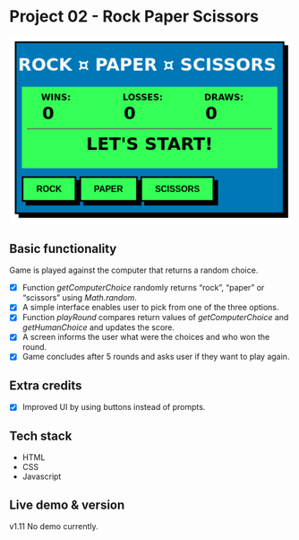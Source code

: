 # Project 02 - Rock Paper Scissors

![Screenshoot of the finnished project.](screenshot.png)

## Basic functionality

Game is played against the computer that returns a random choice.
- [x] Function *getComputerChoice* randomly returns “rock”, “paper” or “scissors” using *Math.random*.
- [x] A simple interface enables user to pick from one of the three options.
- [x] Function *playRound* compares return values of *getComputerChoice* and *getHumanChoice* and updates the score.
- [x] A screen informs the user what were the choices and who won the round. 
- [x] Game concludes after 5 rounds and asks user if they want to play again.   

## Extra credits

- [x] Improved UI by using buttons instead of prompts.

## Tech stack

- HTML
- CSS
- Javascript

## Live demo & version

v1.11
No demo currently.